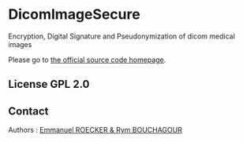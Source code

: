 # DicomImageSecure
Encryption, Digital Signature and Pseudonymization of dicom medical images

Please go to [the official source code homepage](http://source.glicer.com/core/DicomImageSecure).

## License GPL 2.0

## Contact

Authors : [Emmanuel ROECKER & Rym BOUCHAGOUR](https://www.rymetemmanuel.fr/)
